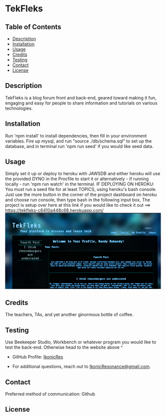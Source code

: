 # TekFleks

## Table of Contents
 - [Description](#description)
 - [Installation](#installation)
 - [Usage](#usage)
 - [Credits](#credits)
 - [Testing](#testing)
 - [Contact](#contact)
 - [License](#license)



## Description
TekFleks is a blog forum front and back-end, geared toward making it fun, engaging and easy for people to share information and tutorials on various technologies.     

## Installation
Run 'npm install' to install dependencies, then fill in your environment variables. Fire up mysql, and run "source ./db/schema.sql" to set up the database, and in terminal run 'npm run seed' if you would like seed data.

## Usage
Simply set it up or deploy to heroku with JAWSDB and either heroku will use the provided DYNO in the Procfile to start it or alternatively - if running locally - run 'npm run watch' in the terminal. IF DEPLOYING ON HEROKU: You must run a seed file for at least TOPICS, using heroku's bash console. Just use the more button in the corner of the project dashboard on heroku and choose run console, then type bash in the following input box, The project is setup over here at this link if you would like to check it out ==> https://tekfleks-c6410a448c68.herokuapp.com/
![heroku deployment](./public/images/preview.png)

## Credits
The teachers, TAs, and yet another ginormous bottle of coffee.

## Testing
Use Beekeeper Studio, Workbench or whatever program you
 would like to test the back-end. Otherwise head to the website above ^


- GitHub Profile: [IkonicRes](https://github.com/IkonicRes)

- For additional questions, reach out to IkonicResonance@gmail.com.

## Contact

Preferred method of communication: Github



## License
